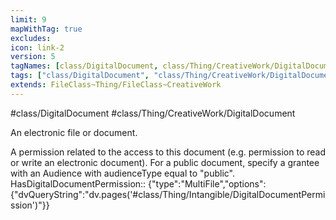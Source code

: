 ```yaml
---
limit: 9
mapWithTag: true
excludes:
icon: link-2
version: 5
tagNames: [class/DigitalDocument, class/Thing/CreativeWork/DigitalDocument, schema-org/DigitalDocument]
tags: ["class/DigitalDocument", "class/Thing/CreativeWork/DigitalDocument"]
extends: FileClass~Thing/FileClass~CreativeWork
---
```


#class/DigitalDocument
#class/Thing/CreativeWork/DigitalDocument


An electronic file or document.


A permission related to the access to this document (e.g. permission to read or write an electronic document). For a public document, specify a grantee with an Audience with audienceType equal to "public".
HasDigitalDocumentPermission:: {"type":"MultiFile","options":{"dvQueryString":"dv.pages('#class/Thing/Intangible/DigitalDocumentPermission')"}}
